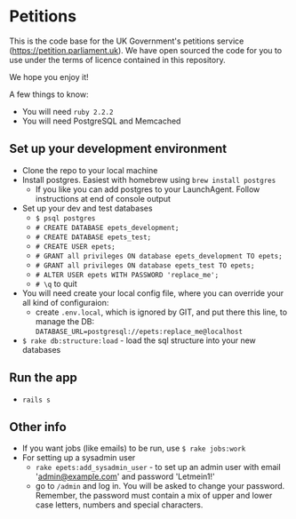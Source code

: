 # Petitions

This is the code base for the UK Government's petitions service (https://petition.parliament.uk).
We have open sourced the code for you to use under the terms of licence contained in this repository.

We hope you enjoy it!

A few things to know:

* You will need `ruby 2.2.2`
* You will need PostgreSQL and Memcached

## Set up your development environment

* Clone the repo to your local machine
* Install postgres. Easiest with homebrew using `brew install postgres`
	* If you like you can add postgres to your LaunchAgent. Follow instructions at end of console output
* Set up your dev and test databases
	* `$ psql postgres`
	* `# CREATE DATABASE epets_development;`
	* `# CREATE DATABASE epets_test;`
	* `# CREATE USER epets;`
	* `# GRANT all privileges ON database epets_development TO epets;`
	* `# GRANT all privileges ON database epets_test TO epets;`
	* `# ALTER USER epets WITH PASSWORD 'replace_me';`
	* `# \q` to quit
* You will need create your local config file, where you can override your all kind of configuraion:
  * create `.env.local`, which is ignored by GIT, and put there this line, to manage the DB:
    `DATABASE_URL=postgresql://epets:replace_me@localhost`
* `$ rake db:structure:load` - load the sql structure into your new databases

## Run the app

* `rails s`

## Other info

* If you want jobs (like emails) to be run, use `$ rake jobs:work`
* For setting up a sysadmin user
	* `rake epets:add_sysadmin_user` - to set up an admin user with email 'admin@example.com' and password 'Letmein1!'
	* go to `/admin` and log in. You will be asked to change your password. Remember, the password must contain a mix of upper and lower case letters, numbers and special characters.
